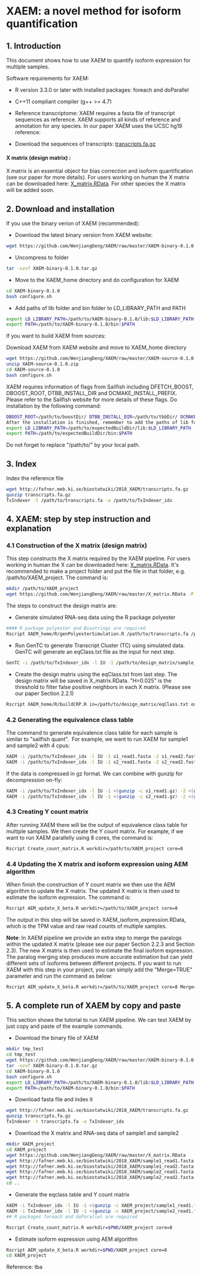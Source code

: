 
# XAEM: a novel method for isoform quantification


## 1. Introduction
This document shows how to use XAEM to quantify isoform expression for multiple samples.

Software requirements for XAEM:

- R version 3.3.0 or later with installed packages: foreach and doParallel
- C++11 compliant compiler (g++ >= 4.7)
- Reference transcriptome: XAEM requires a fasta file of transcript sequences as reference. XAEM supports all kinds of reference and annotation for any species. In our paper XAEM uses the UCSC hg19 reference:

- Download the sequences of transcripts: [transcripts.fa.gz](http://fafner.meb.ki.se/biostatwiki/2018_XAEM/transcripts.fa.gz)

#### X matrix (design matrix) :  
X matrix is an essential object for bias correction and isoform quantification (see our paper for more details). For users working on human the X matrix can be downloaded here: [X_matrix.RData](https://github.com/WenjiangDeng/XAEM/raw/master/X_matrix.RData). For other species the X matrix will be added soon.

## 2. Download and installation
If you use the binary verion of XAEM (recommended):

- Download the latest binary version from XAEM website:
```sh
wget https://github.com/WenjiangDeng/XAEM/raw/master/XAEM-binary-0.1.0.tar.gz
```
- Uncompress to folder
```sh
tar -xzvf XAEM-binary-0.1.0.tar.gz
```
- Move to the XAEM_home directory and do configuration for XAEM
```sh
cd XAEM-binary-0.1.0
bash configure.sh
```
- Add paths of lib folder and bin folder to LD_LIBRARY_PATH and PATH
```sh
export LD_LIBRARY_PATH=/path/to/XAEM-binary-0.1.0/lib:$LD_LIBRARY_PATH
export PATH=/path/to/XAEM-binary-0.1.0/bin:$PATH
```
If you want to build XAEM from sources:

Download XAEM from XAEM website and move to XAEM_home directory
```sh
wget https://github.com/WenjiangDeng/XAEM/raw/master/XAEM-source-0.1.0.zip
unzip XAEM-source-0.1.0.zip
cd XAEM-source-0.1.0
bash configure.sh
```
XAEM requires information of flags from Sailfish including DFETCH_BOOST, DBOOST_ROOT, DTBB_INSTALL_DIR and DCMAKE_INSTALL_PREFIX. Please refer to the Sailfish website for more details of these flags.
Do installation by the following command:
```sh
DBOOST_ROOT=/path/to/boostDir/ DTBB_INSTALL_DIR=/path/to/tbbDir/ DCMAKE_INSTALL_PREFIX=/path/to/expectedBuildDir bash install.sh
After the installation is finished, remember to add the paths of lib folder and bin folder to LD_LIBRARY_PATH and PATH
export LD_LIBRARY_PATH=/path/to/expectedBuildDir/lib:$LD_LIBRARY_PATH
export PATH=/path/to/expectedBuildDir/bin:$PATH
```
Do not forget to replace "/path/to/" by your local path.

## 3. Index
Index the reference file
```sh
wget http://fafner.meb.ki.se/biostatwiki/2018_XAEM/transcripts.fa.gz
gunzip transcripts.fa.gz
TxIndexer -t /path/to/transcripts.fa -o /path/to/TxIndexer_idx
```
## 4. XAEM: step by step instruction and explanation
### 4.1 Construction of the X matrix (design matrix)
This step constructs the X matrix required by the XAEM pipeline. For users working in human the X can be downloaded here: [X_matrix.RData](https://github.com/WenjiangDeng/XAEM/raw/master/X_matrix.RData). It's recommended to make a project folder and put the file in that folder, e.g. /path/to/XAEM_project. The command is:
```sh
mkdir /path/to/XAEM_project
wget https://github.com/WenjiangDeng/XAEM/raw/master/X_matrix.RData -P /path/to/XAEM_project
```
The steps to construct the design matrix are:

- Generate simulated RNA-seq data using the R package polyester

```sh
#### R package polyester and Biostrings are required
Rscript XAEM_home/R/genPolyesterSimulation.R /path/to/transcripts.fa /path/to/design_matrix
```
- Run GenTC to generate Transcript Cluster (TC) using simulated data. GenTC will generate an eqClass.txt file as the input for next step.
```sh
GenTC -i /path/to/TxIndexer_idx -l IU -1 /path/to/design_matrix/sample_01_1.fasta -2 /path/to/design_matrix/sample_01_2.fasta -p 8 -o /path/to/design_matrix
```
- Create the design matrix using the eqClass.txt from last step. The design matrix will be saved in X_matrix.RData. "H=0.025" is the threshold to filter false positive neighbors in each X matrix. (Please see our paper Section 2.2.1)
```sh
Rscript XAEM_home/R/buildCRP.R in=/path/to/design_matrix/eqClass.txt out=/path/to/design_matrix/X_matrix.RData H=0.025
```

### 4.2 Generating the equivalence class table
The command to generate equivalence class table for each sample is similar to "sailfish quant".  For example, we want to run XAEM for sample1 and sample2 with 4 cpus:
```sh
XAEM -i /path/to/TxIndexer_idx -l IU -1 s1_read1.fasta -2 s1_read2.fasta -p 4 -o /path/to/XAEM_project/eqc_sample1
XAEM -i /path/to/TxIndexer_idx -l IU -1 s2_read1.fasta -2 s2_read2.fasta -p 4 -o /path/to/XAEM_project/eqc_sample2
```
If the data is compressed in gz format. We can combine with gunzip for decompression on-fly:
```sh
XAEM -i /path/to/TxIndexer_idx -l IU -1 <(gunzip -c s1_read1.gz) -2 <(gunzip -c s1_read2.gz) -p 4 -o /path/to/XAEM_project/eqc_sample1
XAEM -i /path/to/TxIndexer_idx -l IU -1 <(gunzip -c s2_read1.gz) -2 <(gunzip -c s2_read2.gz) -p 4 -o /path/to/XAEM_project/eqc_sample2
```
### 4.3 Creating Y count matrix

After running XAEM there will be the output of equivalence class table for multiple samples. We then create the Y count matrix. For example, if we want to run XAEM parallelly using 8 cores, the command is:
```sh
Rscript Create_count_matrix.R workdir=/path/to/XAEM_project core=8
```
### 4.4 Updating the X matrix and isoform expression using AEM algorithm
When finish the construction of Y count matrix we then use the AEM algorithm to update the X matrix. The updated X matrix is then used to estimate the isoform expression. The command is:
```sh
Rscript AEM_update_X_beta.R workdir=/path/to/XAEM_project core=8
```
The output in this step will be saved in XAEM_isoform_expression.RData, which is the TPM value and raw read counts of multiple samples.

**Note**: In XAEM pipeline we provide an extra step to merge the paralogs within the updated X matrix (please see our paper Section 2.2.3 and Section 2.3). The new X matrix is then used to estimate the final isoform expression. The paralog merging step produces more accurate estimation but can yield different sets of isoforms between different projects. If you want to run XAEM with this step in your project, you can simply add the "Merge=TRUE" parameter and run the command as below:
```sh
Rscript AEM_update_X_beta.R workdir=/path/to/XAEM_project core=8 Merge=TRUE
```
## 5. A complete run of XAEM by copy and paste
This section shows the tutorial to run XAEM pipeline. We can test XAEM by just copy and paste of the example commands.

- Download the binary file of XAEM
```sh
mkdir tmp_test
cd tmp_test
wget https://github.com/WenjiangDeng/XAEM/raw/master/XAEM-binary-0.1.0.tar.gz
tar -xzvf XAEM-binary-0.1.0.tar.gz
cd XAEM-binary-0.1.0
bash configure.sh
export LD_LIBRARY_PATH=/path/to/XAEM-binary-0.1.0/lib:$LD_LIBRARY_PATH
export PATH=/path/to/XAEM-binary-0.1.0/bin:$PATH
```
- Download fasta file and index it
```sh
wget http://fafner.meb.ki.se/biostatwiki/2018_XAEM/transcripts.fa.gz
gunzip transcripts.fa.gz
TxIndexer -t transcripts.fa -o TxIndexer_idx
```
- Download the X matrix and RNA-seq data of sample1 and sample2
```sh
mkdir XAEM_project
cd XAEM_project
wget https://github.com/WenjiangDeng/XAEM/raw/master/X_matrix.RData
wget http://fafner.meb.ki.se/biostatwiki/2018_XAEM/sample1_read1.fasta.gz
wget http://fafner.meb.ki.se/biostatwiki/2018_XAEM/sample1_read2.fasta.gz
wget http://fafner.meb.ki.se/biostatwiki/2018_XAEM/sample2_read1.fasta.gz
wget http://fafner.meb.ki.se/biostatwiki/2018_XAEM/sample2_read2.fasta.gz
cd ..
```
- Generate the eqclass table and Y count matrix
```sh
XAEM -i TxIndexer_idx -l IU -1 <(gunzip -c XAEM_project/sample1_read1.fasta.gz) -2 <(gunzip -c XAEM_project/sample1_read2.fasta.gz) -p 4 -o XAEM_project/eqc_sample1
XAEM -i TxIndexer_idx -l IU -1 <(gunzip -c XAEM_project/sample2_read1.fasta.gz) -2 <(gunzip -c XAEM_project/sample2_read2.fasta.gz) -p 4 -o XAEM_project/eqc_sample2
## R packages foreach and doParallel are required

Rscript Create_count_matrix.R workdir=$PWD/XAEM_project core=8
```
- Estimate isoform expression using AEM algorithm
```sh
Rscript AEM_update_X_beta.R workdir=$PWD/XAEM_project core=8
cd XAEM_project
```


Reference: tba
